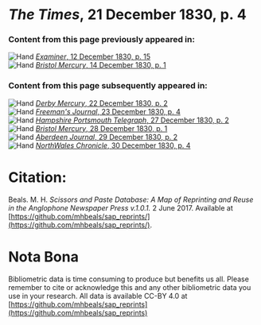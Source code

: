 # *The Times*, 21 December 1830, p. 4  
  
### Content from this page previously appeared in:  
![Hand](http://scissorsandpaste.net/wp-content/uploads/2017/06/smallhandpointer.png) [*Examiner*, 12 December 1830, p. 15](https://mhbeals.github.io/sap_html/Examiner/Examiner-12-December-1830-p-15)  
![Hand](http://scissorsandpaste.net/wp-content/uploads/2017/06/smallhandpointer.png) [*Bristol Mercury*, 14 December 1830, p. 1](https://mhbeals.github.io/sap_html/Bristol-Mercury/Bristol-Mercury-14-December-1830-p-1)  
  
### Content from this page subsequently appeared in:  
![Hand](http://scissorsandpaste.net/wp-content/uploads/2017/06/smallhandpointer.png) [*Derby Mercury*, 22 December 1830, p. 2](https://mhbeals.github.io/sap_html/Derby-Mercury/Derby-Mercury-22-December-1830-p-2)  
![Hand](http://scissorsandpaste.net/wp-content/uploads/2017/06/smallhandpointer.png) [*Freeman's Journal*, 23 December 1830, p. 4](https://mhbeals.github.io/sap_html/Freeman's-Journal/Freeman's-Journal-23-December-1830-p-4)  
![Hand](http://scissorsandpaste.net/wp-content/uploads/2017/06/smallhandpointer.png) [*Hampshire Portsmouth Telegraph*, 27 December 1830, p. 2](https://mhbeals.github.io/sap_html/Hampshire-Portsmouth-Telegraph/Hampshire-Portsmouth-Telegraph-27-December-1830-p-2)  
![Hand](http://scissorsandpaste.net/wp-content/uploads/2017/06/smallhandpointer.png) [*Bristol Mercury*, 28 December 1830, p. 1](https://mhbeals.github.io/sap_html/Bristol-Mercury/Bristol-Mercury-28-December-1830-p-1)  
![Hand](http://scissorsandpaste.net/wp-content/uploads/2017/06/smallhandpointer.png) [*Aberdeen Journal*, 29 December 1830, p. 2](https://mhbeals.github.io/sap_html/Aberdeen-Journal/Aberdeen-Journal-29-December-1830-p-2)  
![Hand](http://scissorsandpaste.net/wp-content/uploads/2017/06/smallhandpointer.png) [*NorthWales Chronicle*, 30 December 1830, p. 4](https://mhbeals.github.io/sap_html/NorthWales-Chronicle/NorthWales-Chronicle-30-December-1830-p-4)  


# Citation: 

Beals. M. H. *Scissors and Paste Database: A Map of Reprinting and Reuse in the Anglophone Newspaper Press v.1.0.1.* 2 June 2017. Available at [https://github.com/mhbeals/sap_reprints/](https://github.com/mhbeals/sap_reprints/). 

# Nota Bona

Bibliometric data is time consuming to produce but benefits us all. Please remember to cite or acknowledge this and any other bibliometric data you use in your research. All data is available CC-BY 4.0 at [https://github.com/mhbeals/sap_reprints](https://github.com/mhbeals/sap_reprints)